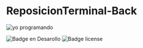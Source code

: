 # ReposicionTerminal-Back

![yo programando](https://github.com/emanuelRiveraA/ReposicionTerminal-Back/assets/64047865/8b835d10-7ae2-4ca7-9a6c-433f171591c2)

![Badge en Desarollo](https://img.shields.io/badge/STATUS-EN%20DESAROLLO-green)   ![Badge license](https://img.shields.io/github/license/emanuelRiveraA/ReposicionTerminal-Back)

